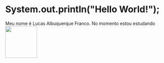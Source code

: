 #   System.out.println("Hello World!");

Meu nome é Lucas Albuquerque Franco. No momento estou estudando 
<img src="https://logospng.org/wp-content/uploads/java.png" width="100" height="100"></img>
